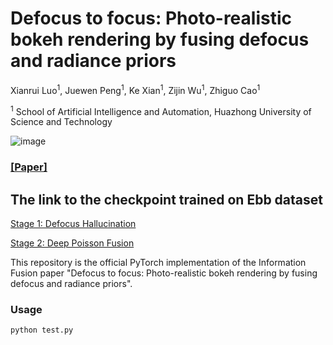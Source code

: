 # Defocus to focus: Photo-realistic bokeh rendering by fusing defocus and radiance priors
Xianrui Luo<sup>1</sup>, Juewen Peng<sup>1</sup>, Ke Xian<sup>1</sup>, Zijin Wu<sup>1</sup>, Zhiguo Cao<sup>1</sup>

<sup>1</sup> School of Artificial Intelligence and Automation, Huazhong University of Science and Technology

![image](https://user-images.githubusercontent.com/44058627/224534575-da961bc9-3243-4d80-a89b-c76081f4ae8f.png)


### [[Paper]](https://www.sciencedirect.com/science/article/pii/S1566253522001221)

## The link to the checkpoint trained on Ebb dataset
[Stage 1: Defocus Hallucination](https://1drv.ms/u/s!AiM1r33tcsmxpyUG7FiALBlPAVKK?e=cfppac) 

[Stage 2: Deep Poisson Fusion](https://1drv.ms/u/s!AiM1r33tcsmxpyZ3grOEo4Naupl3?e=fGAsFd)

This repository is the official PyTorch implementation of the Information Fusion paper "Defocus to focus: Photo-realistic bokeh rendering by fusing defocus and radiance priors". 

### Usage
`python test.py`

